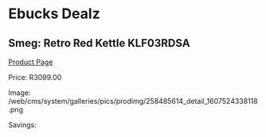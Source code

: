 
# Ebucks Dealz
## Smeg: Retro Red Kettle KLF03RDSA
[Product Page](https://www.ebucks.com/web/shop/productSelected.do?prodId=258485614&catId=704985963)

Price: R3099.00

Image: /web/cms/system/galleries/pics/prodimg/258485614_detail_1607524338118.png

Savings: 


	